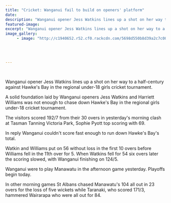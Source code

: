 ```yaml
---
title: "Cricket: Wanganui fail to build on openers' platform"
date: 
description: "Wanganui opener Jess Watkins lines up a shot on her way to a half-century against Hawke's Bay in the regional under-18 girls cricket tournament, Wanganui Chronicle article on 15/1/16..."
featured-image: 
excerpt: "Wanganui opener Jess Watkins lines up a shot on her way to a half-century against Hawke's Bay in the regional under-18 girls cricket tournament, Wanganui Chronicle article on 15/1/16..."
image_gallery:
	 - image: "http://c1940652.r52.cf0.rackcdn.com/5698d550b8d39a2c7c001b8d/Cricket-J-Watkins.H-Williams-15.1.16.jpg"
	
	
	
	
---
```


<p>&nbsp;</p>
<p>Wanganui opener Jess Watkins lines up a shot on her way to a half-century against Hawke's Bay in the regional under-18 girls cricket tournament.</p>
<p>A solid foundation laid by Wanganui openers Jess Watkins and Harriett Williams was not enough to chase down Hawke's Bay in the regional girls under-18 cricket tournament.</p>
<p>The visitors scored 192/7 from their 30 overs in yesterday's morning clash at Tasman Tanning Victoria Park, Sophie Pyott top scoring with 69.</p>
<p>In reply Wanganui couldn't score fast enough to run down Hawke's Bay's total.</p>
<p>Watkin and Williams put on 56 without loss in the first 10 overs before Williams fell in the 11th over for 5. When Watkins fell for 54 six overs later the scoring slowed, with Wanganui finishing on 124/5.</p>
<p>Wanganui were to play Manawatu in the afternoon game yesterday. Playoffs begin today.</p>
<p>In other morning games St Albans chased Manawatu's 104 all out in 23 overs for the loss of five wickets while Taranaki, who scored 171/3, hammered Wairarapa who were all out for 84.</p>
<p>&nbsp;</p>

